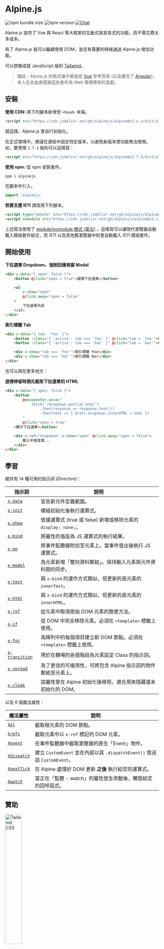 # Alpine.js

![npm bundle size](https://img.shields.io/bundlephobia/minzip/alpinejs)
![npm version](https://img.shields.io/npm/v/alpinejs)
[![Chat](https://img.shields.io/badge/chat-on%20discord-7289da.svg?sanitize=true)](https://alpinejs.codewithhugo.com/chat/)

Alpine.js 提供了 Vue 與 React 等大框架的互動式與宣告式的功能，而不需花費太多成本。

有了 Alpine.js 就可以繼續使用 DOM，並在有需要的時候通過 Alpine.js 增加功能。

可以想像成是 JavaScript 版的 [Tailwind](https://tailwindcss.com/)。

> 備註：Alpine.js 的格式幾乎都是從 [Vue](https://vuejs.org/) 參考而來 (以及擴充了 [Angular](https://angularjs.org/))。本人在此由衷感謝這些套件為 Web 環境帶來的貢獻。

## 安裝  

**使用 CDN:** 將下列腳本新增至 `<head>` 末端。
```html
<script src="https://cdn.jsdelivr.net/gh/alpinejs/alpine@v2.x.x/dist/alpine.min.js" defer></script>
```

就這樣。Alpine.js 會自行初始化。

在正式環境中，建議在連結中固定特定版本，以避免新版本使功能無法使用。
如，要使用 `2.7.3` 版則可以這樣寫：
```html
<script src="https://cdn.jsdelivr.net/gh/alpinejs/alpine@v2.7.3/dist/alpine.min.js" defer></script>
```

**使用 npm:** 從 npm 安裝套件。
```js
npm i alpinejs
```

在腳本中引入。
```js
import 'alpinejs'
```

**若要支援 IE11** 請改用下列腳本。
```html
<script type="module" src="https://cdn.jsdelivr.net/gh/alpinejs/alpine@v2.x.x/dist/alpine.min.js"></script>
<script nomodule src="https://cdn.jsdelivr.net/gh/alpinejs/alpine@v2.x.x/dist/alpine-ie11.min.js" defer></script>
```

上述寫法使用了 [module/nomodule 模式 (英文)](https://philipwalton.com/articles/deploying-es2015-code-in-production-today/) ，這樣寫可以讓現代瀏覽器自動載入模組套件組合，而 IE11 以及其他舊瀏覽器中則會自動載入 IE11 模組套件。

## 開始使用

**下拉選單 Dropdown、強制回應視窗 Modal**
```html
<div x-data="{ open: false }">
    <button @click="open = true">展開下拉選單</button>

    <ul
        x-show="open"
        @click.away="open = false"
    >
        下拉選單內容
    </ul>
</div>
```

**索引標籤 Tab**
```html
<div x-data="{ tab: 'foo' }">
    <button :class="{ 'active': tab === 'foo' }" @click="tab = 'foo'">Foo</button>
    <button :class="{ 'active': tab === 'bar' }" @click="tab = 'bar'">Bar</button>

    <div x-show="tab === 'foo'">索引標籤 Foo</div>
    <div x-show="tab === 'bar'">索引標籤 Bar</div>
</div>
```

也可以用在更多地方：

**遊標停留時預先截取下拉選單的 HTML**
```html
<div x-data="{ open: false }">
    <button
        @mouseenter.once="
            fetch('/dropdown-partial.html')
                .then(response => response.text())
                .then(html => { $refs.dropdown.innerHTML = html })
        "
        @click="open = true"
    >顯示下拉選單</button>

    <div x-ref="dropdown" x-show="open" @click.away="open = false">
        載入中進度環...
    </div>
</div>
```

## 學習

總共有 14 種可用的指示詞 (Directive)：

| 指示詞 | 說明 |
| --- | --- |
| [`x-data`](#x-data) | 宣告新元件定義範圍。 |
| [`x-init`](#x-init) | 模組初始化後執行運算式。 |
| [`x-show`](#x-show) | 依據運算式 (true 或 false) 新增或移除元素的 `display: none;`。 |
| [`x-bind`](#x-bind) | 將屬性的值設為 JS 運算式的執行結果。 |
| [`x-on`](#x-on) | 將事件監聽器附加至元素上。當事件發出後執行 JS 運算式。 |
| [`x-model`](#x-model) | 為元素新增「雙向資料繫結」。保持輸入元素與元件資料間的同步。 |
| [`x-text`](#x-text) | 與 `x-bind` 的運作方式類似，但更新的是元素的 `innerText`。 |
| [`x-html`](#x-html) | 與 `x-bind` 的運作方式類似，但更新的是元素的 `innerHTML`。 |
| [`x-ref`](#x-ref) |從元素中取得原始 DOM 元素的簡便方法。 |
| [`x-if`](#x-if) | 從 DOM 中完全移除元素。必須在 `<template>` 標籤上使用。 |
| [`x-for`](#x-for) | 為陣列中的每個項目建立新 DOM 節點。必須在 `<template>` 標籤上使用。 |
| [`x-transition`](#x-transition) | 用於在轉場的各個階段為元素設定 Class 的指示詞。 |
| [`x-spread`](#x-spread) | 為了更佳的可複用性，可將包含 Alpine 指示詞的物件繫結至元素上。 |
| [`x-cloak`](#x-cloak) | 該屬性會在 Alpine 初始化後移除。適合用來隱藏還未初始化的 DOM。 |

以及 6 個魔法屬性：

| 魔法屬性 | 說明 |
| --- | --- |
| [`$el`](#el) |  截取根元素的 DOM 節點。 |
| [`$refs`](#refs) | 截取元素中以 `x-ref` 標記的 DOM 元素。 |
| [`$event`](#event) | 在事件監聽器中截取瀏覽器的原生「Event」物件。  |
| [`$dispatch`](#dispatch) | 建立 `CustomEvent` 並在內部以其 `.dispatchEvent()` 發送該 `CustomEvent`。 |
| [`$nextTick`](#nexttick) | 在 Alpine 處理好 DOM 更新 **之後** 執行給定的運算式。 |
| [`$watch`](#watch) | 當正在「監聽 - watch」的屬性發生改動後，觸發給定的回呼函式。 |


## 贊助

<img width="33%" src="https://refactoringui.nyc3.cdn.digitaloceanspaces.com/tailwind-logo.svg" alt="Tailwind CSS">

**想在這裡顯示你的 Logo 嗎？ [在 Twitter 上傳送 DM](https://twitter.com/calebporzio)**

## VIP 參與者

<table>
  <tr>
    <td align="center"><a href="http://calebporzio.com"><img src="https://avatars2.githubusercontent.com/u/3670578?v=4" width="100px;" alt="Caleb Porzio"/><br /><sub><b>Caleb Porzio</b></sub></a><br /><sub>(作者)</sub></td>
    <td align="center"><a href="https://github.com/HugoDF"><img src="https://avatars2.githubusercontent.com/u/6459679?v=4" width="100px;" alt="Hugo"/><br /><sub><b>Hugo</b></sub></a></td>
    <td align="center"><a href="https://github.com/ryangjchandler"><img src="https://avatars2.githubusercontent.com/u/41837763?v=4" width="100px;" alt="Ryan Chandler"/><br /><sub><b>Ryan Chandler</b></sub></a></td>
    <td align="center"><a href="https://github.com/SimoTod"><img src="https://avatars2.githubusercontent.com/u/8427737?v=4" width="100px;" alt="Simone Todaro"/><br /><sub><b>Simone Todaro</b></sub></a></td>
  </tr>
</table>

### 指示詞

---

### `x-data`

**範例:** `<div x-data="{ foo: 'bar' }">...</div>`

**結構:** `<div x-data="[JSON 資料物件]">...</div>`

`x-data` 宣告新的元件定義範圍。使用 x-data 會告知 Alpine 以給定的資料物件來初始化新的元件。

可想像成 Vue 元件中的 `data` 屬性。

**抽出元素邏輯**

可以將資料 (與行為) 抽出成可重複使用的函式：

```html
<div x-data="dropdown()">
    <button x-on:click="open">開啟</button>

    <div x-show="isOpen()" x-on:click.away="close">
        // 下拉選單
    </div>
</div>

<script>
    function dropdown() {
        return {
            show: false,
            open() { this.show = true },
            close() { this.show = false },
            isOpen() { return this.show === true },
        }
    }
</script>
```

> **各位 Bundler 使用者**，請注意，Alpine.js 存取的函式都在全域範圍 (`window`)，要在 `x-data` 中使用函式時必須要顯式將函式指派至 `window` 上。如 `window.dropdown = function () {}` (因為 Webpack, Rollup, Parcel …等中，定義的 `function` 預設都在模組範圍內而不是 `window`)。

也可以使用物件解構來將多個資料物件混合在一起：

```html
<div x-data="{...dropdown(), ...tabs()}">
```

---

### `x-init`
**範例:** `<div x-data="{ foo: 'bar' }" x-init="foo = 'baz'"></div>`

**結構:** `<div x-data="..." x-init="[運算式]"></div>`

`x-init` 會在元素初始化後執行運算式。

若想在 Alpine 將更新套用至 DOM **之後** 才執行程式碼的話 (類似 VueJS 中的 `mounted()` Hook)，可以從 `x-init` 中回傳一個回呼函式，該函式會在出套用至 DOM 後才執行：

`x-init="() => { // 此處可存取 DOM 初始化完畢後的狀態 // }"`

---

### `x-show`
**範例:** `<div x-show="open"></div>`

**結構:** `<div x-show="[運算式]"></div>`

`x-show` 會依據運算式為 `true` 或 `false` 來在元素上會新增或移除 `display: none;` 樣式。

**x-show.transition**

`x-show.transition` 是一個很方便的 API，可使 `x-show` 更與 CSS Transition 配合地更佳完美。

```html
<div x-show.transition="open">
    這裡的內容會轉換入、轉換出。
</div>
```

| 指示詞 | 說明 |
| --- | --- |
| `x-show.transition` | 同時淡入淡出並縮放。 (opacity, scale: 0.95, timing-function: cubic-bezier(0.4, 0.0, 0.2, 1), duration-in: 150ms, duration-out: 75ms)
| `x-show.transition.in` | 僅轉換入。 |
| `x-show.transition.out` | 僅轉換出。 |
| `x-show.transition.opacity` | 僅使用淡入淡出。 |
| `x-show.transition.scale` | 僅使用縮放。 |
| `x-show.transition.scale.75` | 自定 CSS 縮放變換 `transform: scale(.75)`. |
| `x-show.transition.duration.200ms` | 設定「轉換入」的變換為 200ms。轉換出將設定為該值的一半 (100ms). |
| `x-show.transition.origin.top.right` | 自定 CSS 變換的起始 `transform-origin: top right`. |
| `x-show.transition.in.duration.200ms.out.duration.50ms` | 為「轉換入」與「轉換出」設定不同的持續時間。 |

> 備註：所有的轉換修飾詞都可以互相組合使用。可以這樣用 (雖然很故意XD)： `x-show.transition.in.duration.100ms.origin.top.right.opacity.scale.85.out.duration.200ms.origin.bottom.left.opacity.scale.95`

> 備註：`x-show` 會等待所有子節點都完成轉換後。若想跳過這個行為，請加上 `.immediate` 修飾詞：
```html
<div x-show.immediate="open">
    <div x-show.transition="open">
</div>
```
---

### `x-bind`

> 備註：也可以使用較短的「:」語法： `:type="..."`

**範例:** `<input x-bind:type="inputType">`

**結構:** `<input x-bind:[屬性]="[運算式]">`

`x-bind` 將屬性值設為 JavaScript 運算式的結果。運算式中可以存取元件資料物件中的所有索引鍵，且每次資料有更新時都更新。

> 備註：屬性繫結 **僅會** 在其相依的值更新時才更新。Alpine 框架會觀察資料的更改，並偵測哪個繫結與該資料有關。

**將 `x-bind` 用在 Class 屬性**

當繫結在 `class` 屬性時，`x-bind` 的運作模式會有點不同。

對於 Class，需要傳入一個物件，其中物件的索引鍵為 Class 的名稱，而值則為布林運算式，用來判斷是否要套用該 Class 名稱。

如：
`<div x-bind:class="{ 'hidden': foo }"></div>`

在該例中，「hidden」class 只會在 `foo` 資料屬性的值為 `true` 時套用。

**將 `x-bind` 用在布林屬性**

`x-bind` 支援以與數值屬性相同的方式來繫結布林屬性，只需使用作為判斷條件的變數或是任意可以解為 `true` 或 `false` 的 JavaScript 運算式即可。

如：
```html
<!-- 如下程式: -->
<button x-bind:disabled="myVar">點擊此處</button>

<!-- 當 myVar == true: -->
<button disabled="disabled">點擊此處</button>

<!-- 當 myVar == false: -->
<button>點擊此處</button>
```

該範例中的程式會依據 `myVar` 為 true 或 false 來新增或移除 disabled 屬性。

布林屬性的支援係依據 [HTML 規格 (英文)](https://html.spec.whatwg.org/multipage/indices.html#attributes-3:boolean-attribute)，如 `disabled`, `readonly`, `required`, `checked`, `hidden`, `selected`, `open` …等。

**`.camel` 修飾詞**

**範例:** `<svg x-bind:view-box.camel="viewBox">`

使用 `camel` 修飾詞會繫結到對應駝峰命名法的屬性上。在上述例子中， `viewBox` 的值會被繫結到 `view-box` 所對應的 `viewBox` 屬性上。

---

### `x-on`

> 備註：也可以使用較短的「@」語法：`@click="..."`

**範例:** `<button x-on:click="foo = 'bar'"></button>`

**結構:** `<button x-on:[事件]="[運算式]"></button>`

`x-on` 將事件監聽器附加至宣告 `x-on` 的元素上。當發出該事件後，執行設定為該事件值的對應 JavaScript 運算式。

若在該運算式中有修改任何資料，則其他「繫結 Bind」該資料元素屬性也會一併更新。

> 備註：也可以指定一個 JavaScript 函式名稱

**範例:** `<button x-on:click="myFunction"></button>`

與該程式碼相同: `<button x-on:click="myFunction($event)"></button>`

**`keydown` 修飾詞**

**範例:** `<input type="text" x-on:keydown.escape="open = false">`

可以將按鍵附加到 `x-on:keydown` 指示詞後面來指定要監聽的按鍵。請注意，該修飾詞使用的是 `-` 號分隔命名 (kebab-cased) 版本的 `Event.key` 值。

如： `enter`, `escape`, `arrow-up`, `arrow-down`

> 備註：也可以監聽使用系統修飾詞的按鍵組合，如： `x-on:keydown.cmd.enter="foo"`

**`.away` 修飾詞**

**範例:** `<div x-on:click.away="showModal = false"></div>`

當有 `.away` 修飾詞時，將只會在由非該元素或該元素子節點的其他元素發出事件時執行事件處理常式。

適合用在讓使用者點擊元件外面來關閉下拉選單與強制回應視窗時隱藏這些元件等情況。

**`.prevent` 修飾詞**

**範例:** `<input type="checkbox" x-on:click.prevent>`

在事件監聽器加上 `.prevent` 會在觸發的事件上呼叫 `preventDefault`。在上述範例中，使用 `.prevent` 則代表該多選框在使用者點擊後不會被實際選中。

**`.stop` 修飾詞**

**範例:** `<div x-on:click="foo = 'bar'"><button x-on:click.stop></button></div>`

在事件監聽器加上 `.stop` 會在觸發的事件上呼叫 `stopPropagation`。在上述範例中，使用 `.stop` 則代表「click」事件觸發之後不會從底部 Bubble 到外層的 `<div>` 。換句話來說，使用者點擊按鈕 (Button) 後， `foo` 的值不會被設為 `'bar'`。

**`.self` 修飾詞**

**範例:** `<div x-on:click.self="foo = 'bar'"><button></button></div>`

在事件監聽器加上 `.self` 則只會在 `$event.target` 是該元素的時候才觸發監聽器。在上述範例中，則表示從按鈕 Bubble 到外層 `<div>` 上來的「click」事件 **不會** 執行監聽器。

**`.window` 修飾詞**

**範例:** `<div x-on:resize.window="isOpen = window.outerWidth > 768 ? false : open"></div>`

在事件監聽器加上 `.window` 會將監聽器安裝到全域的 window 物件中，而不是宣告該監聽器的 DOM 物件上。適合用在當有其他東西修改了 window 而需要修改元件狀態的時候，如縮放事件。在本例中，當視窗調整為大於 768 像素寬時，程式會關閉強制回應視窗或下拉選單，否則會繼續維持原本的狀態。

>備註：也可以使用 `.document` 修飾詞來將監聽器附加到 `document` 而不是 `window` 上

**`.once` 修飾詞**

**範例:** `<button x-on:mouseenter.once="fetchSomething()"></button>`

在事件監聽器加上 `.onece` 則可以確保只會呼叫一次事件監聽器。適合用來做一些只需要做一次就好的事，如取得 HTML 部分等。

**`.passive` 修飾詞**

**範例:** `<button x-on:mousedown.passive="interactive = true"></button>`

在事件監聽器加上 `.passive` 修飾詞則可讓監聽器成為被動，也就表示在所有處理的事件上 `preventDefault()` 都將不會有任何作用。可以用在如提升觸控裝置上的滾動效能等目的。 

**`.debounce` 修飾詞**

**範例:** `<input x-on:input.debounce="fetchSomething()">`

`.debounce` 修飾詞可以試事件監聽器「消除彈跳 (Debouce)」。也就是說，該處理常式會等到上一個事件觸發後的一段時間後才執行。當處理常式準備好可執行後，則會執行上一個處理常式呼叫。

預設的消除彈跳「等待」時間為 250 毫秒。

若要自定等待事件，則可使用如下方法指定：

```
<input x-on:input.debounce.750="fetchSomething()">
<input x-on:input.debounce.750ms="fetchSomething()">
```

**`.camel` 修飾詞**

**範例:** `<input x-on:event-name.camel="doSomething()">`

使用 `.camel` 修飾詞來監聽以駝峰命名法命名的事件。在上述例子中，元素觸發 `eventName` 事件後會執行該運算式。

---

### `x-model`
**範例:** `<input type="text" x-model="foo">`

**結構:** `<input type="text" x-model="[資料項目]">`

`x-model` 可用來在元素加上「雙向資料繫結 (Two-way Data Binding)」。也就是說，輸入元素的值會保持與元件資料項目的值同步。

> 備註：`x-model` 很聰明，會偵測文字輸入框、多選框、單選框、Textarea、下拉選單與多重選取區域等。`x-model` 的運作方式在各個情況下應該都[與 Vue 相同](https://vuejs.org/v2/guide/forms.html)。

**`.debounce` 修飾詞**

**範例:** `<input x-model.debounce="search">`

`debounce` 修飾詞可以在數值更新上加上「消除彈跳 (Debounce)」。也就是說，從上一次事件觸發之後的一段時間之後才會呼叫事件處理常式。當處理常式可呼叫後，才會執行上一個處理常式呼叫。

預設的消除彈跳「等待」時間為 250 毫秒。

若要自定等待時間，則可用下列方式指定：

```
<input x-model.debounce.750="search">
<input x-model.debounce.750ms="search">
```

---

### `x-text`
**範例:** `<span x-text="foo"></span>`

**結構:** `<span x-text="[運算式]"`

`x-text` 類似 `x-bind` ，但更新的不是元素的屬性，而是 `innerText`。

---

### `x-html`
**範例:** `<span x-html="foo"></span>`

**結構:** `<span x-html="[運算式]"`

`x-text` 類似 `x-bind` ，但更新的不是元素的屬性，而是 `innerHTML`。

> :warning: **絕對不要用在使用者輸入的內容，且請只用在可信任的內容上。** :warning:
>
> 從第三方來源動態呈現 HTML 可能會導致 [XSS (英文)](https://developer.mozilla.org/en-US/docs/Glossary/Cross-site_scripting) 漏洞。

---

### `x-ref`
**範例:** `<div x-ref="foo"></div><button x-on:click="$refs.foo.innerText = 'bar'"></button>`

**結構:** `<div x-ref="[參照名稱]"></div><button x-on:click="$refs.[ref name].innerText = 'bar'"></button>`

`x-ref` 提供從元件上取得原始 DOM 元素的簡便方法。只要在元素上設定 `x-ref` 屬性，就可以在所有事件處理常式中通過 `$refs` 物件來取得該元素。

除了設定 ID 並在各個地方使用 `document.querySelector`，使用 `x-ref` 可作為替代方法。

> 備註：若有需要也可以在 x-ref` 上繫結動態數值：`<span :x-ref="item.id"></span>`。

---

### `x-if`
**範例:** `<template x-if="true"><div>一些元素</div></template>`

**結構:** `<template x-if="[運算式]"><div>一些元素</div></template>`

但遇到一些 `x-show` 不合用的情況 (`x-show` 會在表達式為 false 時將元素設為 `display: none`)，則可以使用 `x-if` 來將元素完全從 DOM 中移除。

但要注意，`x-if` 必須要用在 `<template></template>` 標籤上，因為 Alpine 不使用虛擬 DOM。這種實作方式可保持 Alpine 簡陋，並使用真的 DOM 來處理動態 (Magic) 的部分。

> 備註：使用 `x-if` 時 `<template></template>` 標籤中必須只能有單一根元素。

> 備註：如果要在 `svg` 標籤中使用 `template`，則需要在 Alpine.js 初始化前執行一段 [polyfill](https://github.com/alpinejs/alpine/issues/637#issuecomment-654856538)。

---

### `x-for`
**範例:**
```html
<template x-for="item in items" :key="item">
    <div x-text="item"></div>
</template>
```

> 備註：`:key` 繫結為非必填。但「強烈」建議要加上。

`x-for` 適用於需要為陣列中每個項目建立新 DOM 節點的情況。用法看起來應該跟 Vue 中的 `v-for` 類似，但唯一不同的地方就是要放在 `template` 標籤上而不是一般的 DOM 元素。

若需要存取目前迭代的索引，則可使用下列語法：

```html
<template x-for="(item, index) in items" :key="index">
    <!-- 若有需要也可以在迭代中參照「index」。 -->
    <div x-text="index"></div>
</template>
```

> 備註：使用 `x-for` 時 `<template></template>` 標籤中必須只能有單一根元素。

> 備註：如果要在 `svg` 標籤中使用 `template`，則需要在 Alpine.js 初始化前執行一段 [polyfill](https://github.com/alpinejs/alpine/issues/637#issuecomment-654856538)。

#### 巢狀嵌套 `x-for`
可以嵌套多層 `x-for` 迴圈，但每個迴圈都 **必須** 放在一個元素內，如：

```html
<template x-for="item in items">
    <div>
        <template x-for="subItem in item.subItems">
            <div x-text="subItem"></div>
        </template>
    </div>
</template>
```

---

### `x-transition`
**範例:**
```html
<div
    x-show="open"
    x-transition:enter="transition ease-out duration-300"
    x-transition:enter-start="opacity-0 transform scale-90"
    x-transition:enter-end="opacity-100 transform scale-100"
    x-transition:leave="transition ease-in duration-300"
    x-transition:leave-start="opacity-100 transform scale-100"
    x-transition:leave-end="opacity-0 transform scale-90"
>...</div>
```

```html
<template x-if="open">
    <div
        x-transition:enter="transition ease-out duration-300"
        x-transition:enter-start="opacity-0 transform scale-90"
        x-transition:enter-end="opacity-100 transform scale-100"
        x-transition:leave="transition ease-in duration-300"
        x-transition:leave-start="opacity-100 transform scale-100"
        x-transition:leave-end="opacity-0 transform scale-90"
    >...</div>
</template>
```

> 上述範例使用了 [Tailwind CSS](https://tailwindcss.com) 的 Class

Alpine 中提供了 6 中不同的變換指示詞，可用於在元素變換的「hidden 隱藏」與「shown 顯示」狀態間的各個階段套用 Class。這些指示詞可用在 `x-show` **與** `x-if` 上。

這些行為都與 VueJS 的 transition 指示詞很類似，但不同的地方則是使用了不同的名稱：

| 指示詞 | 說明 |
| --- | --- |
| `:enter` | 套用於整個 Enter 階段。 |
| `:enter-start` | 在元素插入前新增，並在元素插入的 1 幀後刪除。 |
| `:enter-end` | 在元素插入後 (與 `enter-start` 刪除同時) 1 幀時新增，變換或動畫結束時刪除。 |
| `:leave` | 套用於整個 Leave 階段。 |
| `:leave-start` | 在 Leave 變換觸發後立刻新增、並在 1 幀後刪除。 |
| `:leave-end` | 在 Leave 變換觸發後 (與 `leave-start` 刪除同時) 1 幀新增，並在變換或動畫結束時刪除。 |

---

### `x-spread`
**範例:**
```html
<div x-data="dropdown()">
    <button x-spread="trigger">開啟下拉選單</button>

    <span x-spread="dialogue">下拉選單內容</span>
</div>

<script>
    function dropdown() {
        return {
            open: false,
            trigger: {
                ['@click']() {
                    this.open = true
                },
            },
            dialogue: {
                ['x-show']() {
                    return this.open
                },
                ['@click.away']() {
                    this.open = false
                },
            }
        }
    }
</script>
```

`x-spread` 可用來將元素的 Alpine 繫結截取到可重複使用的元素中。

元素的索引鍵為指示詞 (可以是任何指示詞，包含修飾詞)，而元素值則為由 Alpine 取值的回呼函式。

> 備註：x-spread 唯一要注意的就是與 `x-for` 搭配使用的情況。當被「spread」的指示詞是 `x-for`，則回呼內回傳的應該要是運算式字串。如： `['x-for']() { return 'item in items' }`.

---

### `x-cloak`
**範例:** `<div x-data="{}" x-cloak></div>`

`x-cloak` 屬性會在 Alpine 初始化後從元素上移除。可以用來隱藏還未初始化的 DOM 元素。通常使用下列全域樣式：

```html
<style>
    [x-cloak] { display: none; }
</style>
```

### 魔法屬性

> 除了 `$el` 是例外，所有的魔法屬性 **在 `x-data` 中都無法使用**，因為元素還未初始化。

---

### `$el`
**範例:**
```html
<div x-data>
    <button @click="$el.innerHTML = 'foo'">這裡的內容會取代為「foo」</button>
</div>
```

`$el` 是可用來取得元件根 DOM 節點的魔法屬性。

### `$refs`
**範例:**
```html
<span x-ref="foo"></span>

<button x-on:click="$refs.foo.innerText = 'bar'"></button>
```

`$refs` 是可用來取得元件內以 `x-ref` 標記的 DOM 元素之魔法屬性。適合用在要手動操作 DOM 元素的情況。

---

### `$event`
**範例:**
```html
<input x-on:input="alert($event.target.value)">
```

`$event` 是可在事件監聽器內取得瀏覽器原生「Event」物件的魔法屬性。

> 備註：$event 屬性只可在 DOM 運算式中使用。

若有需要在 JavaScript 函式中存取 $event，則可以直接將 $event 傳入：

`<button x-on:click="myFunction($event)"></button>`

---

### `$dispatch`
**範例:**
```html
<div @custom-event="console.log($event.detail.foo)">
    <button @click="$dispatch('custom-event', { foo: 'bar' })">
    <!-- 點擊後會 console.log "bar" -->
</div>
```

**有關事件傳播 (Event Propagation)**

請注意，由於 [Event Bubbling (英語)](https://en.wikipedia.org/wiki/Event_bubbling)，當有需要截取從相同層級節點觸發的事件時，則需要加上 [`.window`](#x-on) 修飾詞：

**範例:**

```html
<div x-data>
    <span @custom-event="console.log($event.detail.foo)"></span>
    <button @click="$dispatch('custom-event', { foo: 'bar' })">
<div>
```

> 上述範例無效，因為 `custom-event` 觸發的時候，會傳播到共同母級節點，即 `div`。

**分派至元件**

也可以通過剛才那個技巧來在元件間互相溝通：

**範例:**

```html
<div x-data @custom-event.window="console.log($event.detail)"></div>

<button x-data @click="$dispatch('custom-event', 'Hello World!')">
<!-- 點擊後會 console.log "Hello World!". -->
```

`$dispatch` 是建立 `CustomEvent` 並在內部使用 `.dispatchEvent()` 分派的捷徑方法。還有其他許多通過自定事件來在元件間傳遞資料的例子。請 [參考此處 (英文)](https://developer.mozilla.org/en-US/docs/Web/Guide/Events/Creating_and_triggering_events) 以瞭解更多有關不同瀏覽器中的 `CustomEvent` 資訊。

可以注意到放在第二個參數的資料 `$dispatch('some-event', { some: 'data' })`，在新事件上可通過「detail」屬性來取得：`$event.detail.some`。將自定事件資料附加到 `.detail` 屬性是在瀏覽器中 `CustomEvent` 的標準實踐。更多資訊請 [參考此處 (英文)](https://developer.mozilla.org/en-US/docs/Web/API/CustomEvent/detail)。

也可以使用 `$dispatch()` 來觸發 `x-model` 繫結的資料更新。如：

```html
<div x-data="{ foo: 'bar' }">
    <span x-model="foo">
        <button @click="$dispatch('input', 'baz')">
        <!-- 點擊按鈕後，`x-model` 會抓到 Bubbing 的「input」事件，並將 foo 更新為「baz」 -->
    </span>
</div>
```

> 備註：$dispatch 屬性只可在 DOM 運算式中使用。

若有需要在 JavaScript 函式中存取 $dispatch，則可以直接將 $dispatch 傳入：

`<button x-on:click="myFunction($dispatch)"></button>`

---

### `$nextTick`
**範例:**
```html
<div x-data="{ fruit: 'apple' }">
    <button
        x-on:click="
            fruit = 'pear';
            $nextTick(() => { console.log($event.target.innerText) });
        "
        x-text="fruit"
    ></button>
</div>
```

通過 `$nextTick` 魔法屬性則可以在 Alpine 做出 DOM 更新 **之後** 才執行指定的運算式。適用於需要在資料反應到 DOM 上後才要與 DOM 互動的情況。

---

### `$watch`
**範例:**
```html
<div x-data="{ open: false }" x-init="$watch('open', value => console.log(value))">
    <button @click="open = ! open">開啟／關閉</button>
</div>
```

可通過 `$watch` 魔法方法來「監聽 (Watch)」元件屬性。在上述例子中，當按鈕點擊後 `open` 會該表，接著會指定給定的回呼並以新的值來執行 `console.log`。

## 安全性 Security
若你發現安全性漏洞，請傳送電子郵件至 [calebporzio@gmail.com]()。

Alpine 仰賴與使用 `Function` 物件來自定實作以對指示詞取值。雖然比 `eval()` 來的安全，但這個做法依然在一些環境下被禁止，如 Google Chrome App 使用了限制性的 CSP (Content Security Policy，內容安全性原則)。

若在需要處理機敏資料的網站上使用 Alpine，且需要設定 [CSP (英語)](https://csp.withgoogle.com/docs/strict-csp.html)，則必須在 CSP 設定中加上 `unsafe-eval`。設定正確且堅固的原則有助於保護使用者在處理個人資料或財務資料上的安全。

由於原則設定會套用至頁面中的所有腳本，所以也應注意要小心審閱網站中引入的其他外部函式庫，以確保能信任這些函式庫，並避免這些函式庫引發 XSS 漏洞或使用 `eval()` 函式來調整 DOM 或在頁面中注入惡意程式碼。

## 授權條款 License

Copyright © 2019-2020 Caleb Porzio and contributors

Licensed under the MIT license, see [LICENSE.md](LICENSE.md) for details.
透過 MIT 授權條款授權，詳情請參閱 [LICENSE.md](LICENSE.md)。
